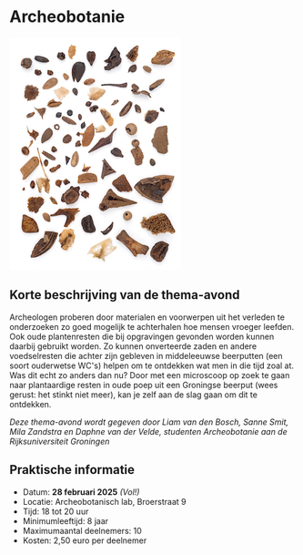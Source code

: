 # Archeobotanie

![archeobotanie](archeobotanie.png)

## Korte beschrijving van de thema-avond
Archeologen proberen door materialen en voorwerpen uit het verleden te onderzoeken zo goed mogelijk te achterhalen hoe mensen vroeger leefden. Ook oude plantenresten die bij opgravingen gevonden worden kunnen daarbij gebruikt worden. Zo kunnen onverteerde zaden en andere voedselresten die achter zijn gebleven in middeleeuwse beerputten (een soort ouderwetse WC's) helpen om te ontdekken wat men in die tijd zoal at. Was dit echt zo anders dan nu? Door met een microscoop op zoek te gaan naar plantaardige resten in oude poep uit een Groningse beerput (wees gerust: het stinkt niet meer), kan je zelf aan de slag gaan om dit te ontdekken.

*Deze thema-avond wordt gegeven door Liam van den Bosch, Sanne Smit, Mila Zandstra en Daphne van der Velde, studenten Archeobotanie aan de Rijksuniversiteit Groningen*

## Praktische informatie
- Datum: **28 februari 2025** *(Vol!)*
- Locatie: Archeobotanisch lab, Broerstraat 9
- Tijd: 18 tot 20 uur
- Minimumleeftijd: 8 jaar
- Maximumaantal deelnemers: 10
- Kosten: 2,50 euro per deelnemer
